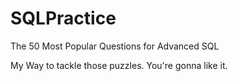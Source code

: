 # SQLPractice
The 50 Most Popular Questions for Advanced SQL

My Way to tackle those puzzles. You're gonna like it.
